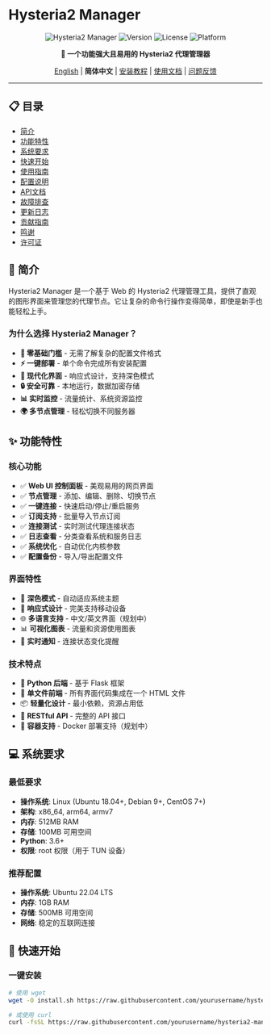 # Hysteria2 Manager

<div align="center">

![Hysteria2 Manager](https://img.shields.io/badge/Hysteria2-Manager-blue?style=for-the-badge&logo=rocket)
![Version](https://img.shields.io/badge/version-1.0.0-green?style=for-the-badge)
![License](https://img.shields.io/badge/license-MIT-yellow?style=for-the-badge)
![Platform](https://img.shields.io/badge/platform-Linux-orange?style=for-the-badge&logo=linux)

**🚀 一个功能强大且易用的 Hysteria2 代理管理器**

[English](#) | **简体中文** | [安装教程](#快速开始) | [使用文档](#使用指南) | [问题反馈](https://github.com/yourusername/hysteria2-manager/issues)

</div>

---

## 📋 目录

- [简介](#-简介)
- [功能特性](#-功能特性)
- [系统要求](#-系统要求)
- [快速开始](#-快速开始)
- [使用指南](#-使用指南)
- [配置说明](#-配置说明)
- [API文档](#-api文档)
- [故障排查](#-故障排查)
- [更新日志](#-更新日志)
- [贡献指南](#-贡献指南)
- [鸣谢](#-鸣谢)
- [许可证](#-许可证)

## 🌟 简介

Hysteria2 Manager 是一个基于 Web 的 Hysteria2 代理管理工具，提供了直观的图形界面来管理您的代理节点。它让复杂的命令行操作变得简单，即使是新手也能轻松上手。

### 为什么选择 Hysteria2 Manager？

- **🎯 零基础门槛** - 无需了解复杂的配置文件格式
- **⚡ 一键部署** - 单个命令完成所有安装配置
- **🎨 现代化界面** - 响应式设计，支持深色模式
- **🔒 安全可靠** - 本地运行，数据加密存储
- **📊 实时监控** - 流量统计、系统资源监控
- **🌍 多节点管理** - 轻松切换不同服务器

## ✨ 功能特性

### 核心功能
- ✅ **Web UI 控制面板** - 美观易用的网页界面
- ✅ **节点管理** - 添加、编辑、删除、切换节点
- ✅ **一键连接** - 快速启动/停止/重启服务
- ✅ **订阅支持** - 批量导入节点订阅
- ✅ **连接测试** - 实时测试代理连接状态
- ✅ **日志查看** - 分类查看系统和服务日志
- ✅ **系统优化** - 自动优化内核参数
- ✅ **配置备份** - 导入/导出配置文件

### 界面特性
- 🎨 **深色模式** - 自动适应系统主题
- 📱 **响应式设计** - 完美支持移动设备
- 🌐 **多语言支持** - 中文/英文界面（规划中）
- 📊 **可视化图表** - 流量和资源使用图表
- 🔔 **实时通知** - 连接状态变化提醒

### 技术特点
- 🐍 **Python 后端** - 基于 Flask 框架
- 🎯 **单文件前端** - 所有界面代码集成在一个 HTML 文件
- 📦 **轻量化设计** - 最小依赖，资源占用低
- 🔄 **RESTful API** - 完整的 API 接口
- 🐳 **容器支持** - Docker 部署支持（规划中）

## 💻 系统要求

### 最低要求
- **操作系统**: Linux (Ubuntu 18.04+, Debian 9+, CentOS 7+)
- **架构**: x86_64, arm64, armv7
- **内存**: 512MB RAM
- **存储**: 100MB 可用空间
- **Python**: 3.6+
- **权限**: root 权限（用于 TUN 设备）

### 推荐配置
- **操作系统**: Ubuntu 22.04 LTS
- **内存**: 1GB RAM
- **存储**: 500MB 可用空间
- **网络**: 稳定的互联网连接

## 🚀 快速开始

### 一键安装

```bash
# 使用 wget
wget -O install.sh https://raw.githubusercontent.com/yourusername/hysteria2-manager/main/install.sh && sudo bash install.sh

# 或使用 curl
curl -fsSL https://raw.githubusercontent.com/yourusername/hysteria2-manager/main/install.sh | sudo bash
